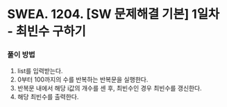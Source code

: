 # SWEA. 1204. [SW 문제해결 기본] 1일차 - 최빈수 구하기

### 풀이 방법 <br>

1. list를 입력받는다.
2. 0부터 100까지의 수를 반복하는 반복문을 실행한다.
3. 반복문 내에서 해당 i값의 개수를 센 후, 최빈수인 경우 최빈수를 갱신한다.
4. 해당 최빈수를 출력한다.